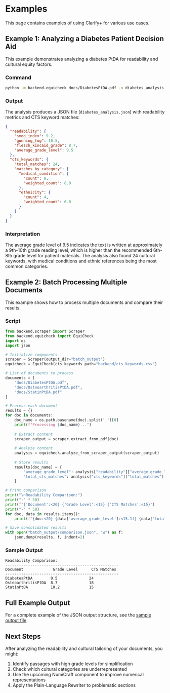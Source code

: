 # Examples

This page contains examples of using Clarify+ for various use cases.

## Example 1: Analyzing a Diabetes Patient Decision Aid

This example demonstrates analyzing a diabetes PtDA for readability and cultural equity factors.

### Command

```bash
python -m backend.equicheck docs/DiabetesPtDA.pdf -o diabetes_analysis.json -v
```

### Output

The analysis produces a JSON file (`diabetes_analysis.json`) with readability metrics and CTS keyword matches:

```json
{
  "readability": {
    "smog_index": 9.2,
    "gunning_fog": 10.5,
    "flesch_kincaid_grade": 8.7,
    "average_grade_level": 9.5
  },
  "cts_keywords": {
    "total_matches": 24,
    "matches_by_category": {
      "medical_condition": {
        "count": 8,
        "weighted_count": 8.0
      },
      "ethnicity": {
        "count": 4,
        "weighted_count": 6.0
      }
    }
  }
}
```

### Interpretation

The average grade level of 9.5 indicates the text is written at approximately a 9th-10th grade reading level, which is higher than the recommended 6th-8th grade level for patient materials. The analysis also found 24 cultural keywords, with medical conditions and ethnic references being the most common categories.

## Example 2: Batch Processing Multiple Documents

This example shows how to process multiple documents and compare their results.

### Script

```python
from backend.scraper import Scraper
from backend.equicheck import EquiCheck
import os
import json

# Initialize components
scraper = Scraper(output_dir="batch_output")
equicheck = EquiCheck(cts_keywords_path="backend/cts_keywords.csv")

# List of documents to process
documents = [
    "docs/DiabetesPtDA.pdf",
    "docs/OsteoarthritisPtDA.pdf",
    "docs/StatinPtDA.pdf"
]

# Process each document
results = {}
for doc in documents:
    doc_name = os.path.basename(doc).split('.')[0]
    print(f"Processing {doc_name}...")
    
    # Extract content
    scraper_output = scraper.extract_from_pdf(doc)
    
    # Analyze content
    analysis = equicheck.analyze_from_scraper_output(scraper_output)
    
    # Store results
    results[doc_name] = {
        "average_grade_level": analysis["readability"]["average_grade_level"],
        "total_cts_matches": analysis["cts_keywords"]["total_matches"]
    }

# Print comparison
print("\nReadability Comparison:")
print("-" * 50)
print(f"{'Document':<20} {'Grade Level':<15} {'CTS Matches':<15}")
print("-" * 50)
for doc, data in results.items():
    print(f"{doc:<20} {data['average_grade_level']:<15.1f} {data['total_cts_matches']:<15}")

# Save consolidated results
with open("batch_output/comparison.json", "w") as f:
    json.dump(results, f, indent=2)
```

### Sample Output

```
Readability Comparison:
--------------------------------------------------
Document             Grade Level      CTS Matches    
--------------------------------------------------
DiabetesPtDA        9.5              24             
OsteoarthritisPtDA  8.7              18             
StatinPtDA          10.2             15             
```

## Full Example Output

For a complete example of the JSON output structure, see the [sample output file](examples/sample_output.json).

## Next Steps

After analyzing the readability and cultural tailoring of your documents, you might:

1. Identify passages with high grade levels for simplification
2. Check which cultural categories are underrepresented
3. Use the upcoming NumiCraft component to improve numerical representations
4. Apply the Plain-Language Rewriter to problematic sections
